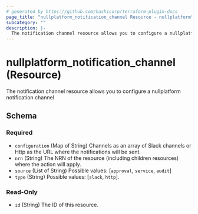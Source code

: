 ```yaml
---
# generated by https://github.com/hashicorp/terraform-plugin-docs
page_title: "nullplatform_notification_channel Resource - nullplatform"
subcategory: ""
description: |-
  The notification channel resource allows you to configure a nullplatform notification channel
---
```


# nullplatform_notification_channel (Resource)

The notification channel resource allows you to configure a nullplatform notification channel



<!-- schema generated by tfplugindocs -->
## Schema

### Required

- `configuration` (Map of String) Channels as an array of Slack channels or Http as the URL where the notifications will be sent.
- `nrn` (String) The NRN of the resource (including children resources) where the action will apply.
- `source` (List of String) Possible values: [`approval`, `service`, `audit`]
- `type` (String) Possible values: [`slack`, `http`].

### Read-Only

- `id` (String) The ID of this resource.
